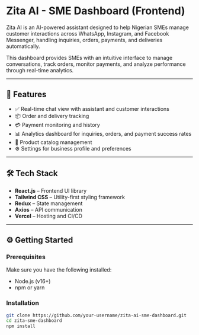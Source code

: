 # Zita AI - SME Dashboard (Frontend)

Zita AI is an AI-powered assistant designed to help Nigerian SMEs manage customer interactions across WhatsApp, Instagram, and Facebook Messenger, handling inquiries, orders, payments, and deliveries automatically.

This dashboard provides SMEs with an intuitive interface to manage conversations, track orders, monitor payments, and analyze performance through real-time analytics.

---

## 🚀 Features

- ✅ Real-time chat view with assistant and customer interactions  
- 📦 Order and delivery tracking  
- 💳 Payment monitoring and history  
- 📊 Analytics dashboard for inquiries, orders, and payment success rates  
- 🧾 Product catalog management  
- ⚙️ Settings for business profile and preferences

---

## 🛠️ Tech Stack

- **React.js** – Frontend UI library  
- **Tailwind CSS** – Utility-first styling framework  
- **Redux** – State management  
- **Axios** – API communication  
- **Vercel** – Hosting and CI/CD

---

## ⚙️ Getting Started

### Prerequisites

Make sure you have the following installed:

- Node.js (v16+)
- npm or yarn

### Installation

```bash
git clone https://github.com/your-username/zita-ai-sme-dashboard.git
cd zita-sme-dashboard
npm install
